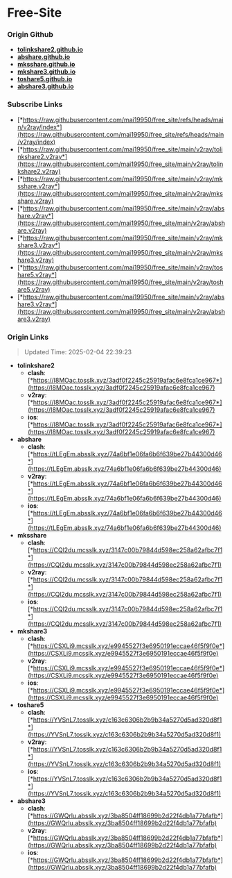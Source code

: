 # Free-Site

### Origin Github

- [**tolinkshare2.github.io**](https://github.com/tolinkshare2/tolinkshare2.github.io)
- [**abshare.github.io**](https://github.com/abshare/abshare.github.io)
- [**mksshare.github.io**](https://github.com/mksshare/mksshare.github.io)
- [**mkshare3.github.io**](https://github.com/mkshare3/mkshare3.github.io)
- [**toshare5.github.io**](https://github.com/toshare5/toshare5.github.io)
- [**abshare3.github.io**](https://github.com/abshare3/abshare3.github.io)

### Subscribe Links

- [*https://raw.githubusercontent.com/mai19950/free_site/refs/heads/main/v2ray/index*](https://raw.githubusercontent.com/mai19950/free_site/refs/heads/main/v2ray/index)
- [*https://raw.githubusercontent.com/mai19950/free_site/main/v2ray/tolinkshare2.v2ray*](https://raw.githubusercontent.com/mai19950/free_site/main/v2ray/tolinkshare2.v2ray)
- [*https://raw.githubusercontent.com/mai19950/free_site/main/v2ray/mksshare.v2ray*](https://raw.githubusercontent.com/mai19950/free_site/main/v2ray/mksshare.v2ray)
- [*https://raw.githubusercontent.com/mai19950/free_site/main/v2ray/abshare.v2ray*](https://raw.githubusercontent.com/mai19950/free_site/main/v2ray/abshare.v2ray)
- [*https://raw.githubusercontent.com/mai19950/free_site/main/v2ray/mkshare3.v2ray*](https://raw.githubusercontent.com/mai19950/free_site/main/v2ray/mkshare3.v2ray)
- [*https://raw.githubusercontent.com/mai19950/free_site/main/v2ray/toshare5.v2ray*](https://raw.githubusercontent.com/mai19950/free_site/main/v2ray/toshare5.v2ray)
- [*https://raw.githubusercontent.com/mai19950/free_site/main/v2ray/abshare3.v2ray*](https://raw.githubusercontent.com/mai19950/free_site/main/v2ray/abshare3.v2ray)

### Origin Links

> Updated Time: 2025-02-04 22:39:23

- **tolinkshare2**
  - **clash**: [*https://I8MOac.tosslk.xyz/3adf0f2245c25919afac6e8fca1ce967*](https://I8MOac.tosslk.xyz/3adf0f2245c25919afac6e8fca1ce967)
  - **v2ray**: [*https://I8MOac.tosslk.xyz/3adf0f2245c25919afac6e8fca1ce967*](https://I8MOac.tosslk.xyz/3adf0f2245c25919afac6e8fca1ce967)
  - **ios**: [*https://I8MOac.tosslk.xyz/3adf0f2245c25919afac6e8fca1ce967*](https://I8MOac.tosslk.xyz/3adf0f2245c25919afac6e8fca1ce967)
- **abshare**
  - **clash**: [*https://tLEgEm.absslk.xyz/74a6bf1e06fa6b6f639be27b44300d46*](https://tLEgEm.absslk.xyz/74a6bf1e06fa6b6f639be27b44300d46)
  - **v2ray**: [*https://tLEgEm.absslk.xyz/74a6bf1e06fa6b6f639be27b44300d46*](https://tLEgEm.absslk.xyz/74a6bf1e06fa6b6f639be27b44300d46)
  - **ios**: [*https://tLEgEm.absslk.xyz/74a6bf1e06fa6b6f639be27b44300d46*](https://tLEgEm.absslk.xyz/74a6bf1e06fa6b6f639be27b44300d46)
- **mksshare**
  - **clash**: [*https://CQl2du.mcsslk.xyz/3147c00b79844d598ec258a62afbc7f1*](https://CQl2du.mcsslk.xyz/3147c00b79844d598ec258a62afbc7f1)
  - **v2ray**: [*https://CQl2du.mcsslk.xyz/3147c00b79844d598ec258a62afbc7f1*](https://CQl2du.mcsslk.xyz/3147c00b79844d598ec258a62afbc7f1)
  - **ios**: [*https://CQl2du.mcsslk.xyz/3147c00b79844d598ec258a62afbc7f1*](https://CQl2du.mcsslk.xyz/3147c00b79844d598ec258a62afbc7f1)
- **mkshare3**
  - **clash**: [*https://CSXLi9.mcsslk.xyz/e9945527f3e6950191eccae46f5f9f0e*](https://CSXLi9.mcsslk.xyz/e9945527f3e6950191eccae46f5f9f0e)
  - **v2ray**: [*https://CSXLi9.mcsslk.xyz/e9945527f3e6950191eccae46f5f9f0e*](https://CSXLi9.mcsslk.xyz/e9945527f3e6950191eccae46f5f9f0e)
  - **ios**: [*https://CSXLi9.mcsslk.xyz/e9945527f3e6950191eccae46f5f9f0e*](https://CSXLi9.mcsslk.xyz/e9945527f3e6950191eccae46f5f9f0e)
- **toshare5**
  - **clash**: [*https://YVSnL7.tosslk.xyz/c163c6306b2b9b34a5270d5ad320d8f1*](https://YVSnL7.tosslk.xyz/c163c6306b2b9b34a5270d5ad320d8f1)
  - **v2ray**: [*https://YVSnL7.tosslk.xyz/c163c6306b2b9b34a5270d5ad320d8f1*](https://YVSnL7.tosslk.xyz/c163c6306b2b9b34a5270d5ad320d8f1)
  - **ios**: [*https://YVSnL7.tosslk.xyz/c163c6306b2b9b34a5270d5ad320d8f1*](https://YVSnL7.tosslk.xyz/c163c6306b2b9b34a5270d5ad320d8f1)
- **abshare3**
  - **clash**: [*https://GWQrlu.absslk.xyz/3ba8504ff18699b2d22f4db1a77bfafb*](https://GWQrlu.absslk.xyz/3ba8504ff18699b2d22f4db1a77bfafb)
  - **v2ray**: [*https://GWQrlu.absslk.xyz/3ba8504ff18699b2d22f4db1a77bfafb*](https://GWQrlu.absslk.xyz/3ba8504ff18699b2d22f4db1a77bfafb)
  - **ios**: [*https://GWQrlu.absslk.xyz/3ba8504ff18699b2d22f4db1a77bfafb*](https://GWQrlu.absslk.xyz/3ba8504ff18699b2d22f4db1a77bfafb)
